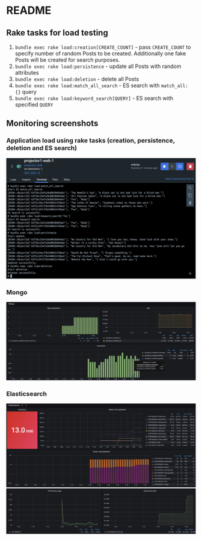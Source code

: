 # README

## Rake tasks for load testing
1. `bundle exec rake load:creation[CREATE_COUNT]` - pass `CREATE_COUNT` to specify number of random Posts to be created. Additionally one fake Posts will be created for search purposes.
2. `bundle exec rake load:persistence` - update all Posts with random attributes
3. `bundle exec rake load:deletion` - delete all Posts
4. `bundle exec rake load:match_all_search` - ES search with `match_all: {}` query
5. `bundle exec rake load:keyword_search[QUERY]` - ES search with specified `QUERY`

## Monitoring screenshots
### Application load using rake tasks (creation, persistence, deletion and ES search)
![Rake tasks load](github/assets/rake_tasks_load.png)

### Mongo
![Mongo monitoring](github/assets/mongo_stasts.png)

### Elasticsearch
![ES monitoring 1](github/assets/es_stats_1.png)
![ES monitoring 2](github/assets/es_stats_2.png)
